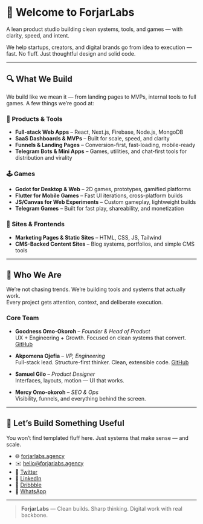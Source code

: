 # 👋 Welcome to ForjarLabs

A lean product studio building clean systems, tools, and games — with clarity, speed, and intent.

We help startups, creators, and digital brands go from idea to execution — fast. No fluff. Just thoughtful design and solid code.

---

## 🔍 What We Build

We build like we mean it — from landing pages to MVPs, internal tools to full games. A few things we’re good at:

### 🧩 Products & Tools
- **Full-stack Web Apps** – React, Next.js, Firebase, Node.js, MongoDB
- **SaaS Dashboards & MVPs** – Built for scale, speed, and clarity
- **Funnels & Landing Pages** – Conversion-first, fast-loading, mobile-ready
- **Telegram Bots & Mini Apps** – Games, utilities, and chat-first tools for distribution and virality

### 🕹️ Games
- **Godot for Desktop & Web** – 2D games, prototypes, gamified platforms
- **Flutter for Mobile Games** – Fast UI iterations, cross-platform builds
- **JS/Canvas for Web Experiments** – Custom gameplay, lightweight builds
- **Telegram Games** – Built for fast play, shareability, and monetization

### 📱 Sites & Frontends
- **Marketing Pages & Static Sites** – HTML, CSS, JS, Tailwind
- **CMS-Backed Content Sites** – Blog systems, portfolios, and simple CMS tools

---

## 🧠 Who We Are

We’re not chasing trends. We’re building tools and systems that actually work.  
Every project gets attention, context, and deliberate execution.

### Core Team
- **Goodness Omo-Okoroh** – *Founder & Head of Product*  
  UX + Engineering + Growth. Focused on clean systems that convert. [GitHub](https://github.com/NotDBadGuy)

- **Akpomena Ojefia** – *VP, Engineering*  
  Full-stack lead. Structure-first thinker. Clean, extensible code. [GitHub](https://github.com/Akpomena)

- **Samuel Gilo** – *Product Designer*  
  Interfaces, layouts, motion — UI that works.

- **Mercy Omo-okoroh** – *SEO & Ops*  
  Visibility, funnels, and everything behind the screen.

---

## 💬 Let’s Build Something Useful

You won’t find templated fluff here. Just systems that make sense — and scale.

- 🌐 [forjarlabs.agency](https://www.forjarlabs.agency)  
- ✉️ [hello@forjarlabs.agency](mailto:hello@forjarlabs.agency)  
- 🧵 [Twitter](https://twitter.com/forjarlabs)  
- 💼 [LinkedIn](https://www.linkedin.com/company/forjar-labs)  
- 🎨 [Dribbble](https://dribbble.com/ForjarLabs)  
- 📱 [WhatsApp](https://wa.me/234XXXXXXXXXX)

---

> **ForjarLabs** — Clean builds. Sharp thinking. Digital work with real backbone.
